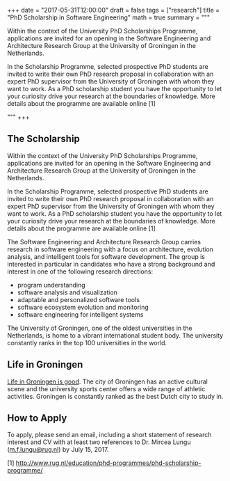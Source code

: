 +++
date = "2017-05-31T12:00:00"
draft = false
tags = ["research"]
title = "PhD Scholarship in Software Engineering"
math = true
summary = """

Within the context of the University PhD Scholarships Programme, applications are invited for an opening in the Software Engineering and Architecture Research Group at the University of Groningen in the Netherlands.

In the Scholarship Programme, selected prospective PhD students are invited to write their own PhD research proposal in collaboration with an expert PhD supervisor from the University of Groningen with whom they want to work. As a PhD scholarship student you have the opportunity to let your curiosity drive your research at the boundaries of knowledge. More details about the programme are available online [1]


"""
+++

## The Scholarship
Within the context of the University PhD Scholarships Programme, applications are invited for an opening in the Software Engineering and Architecture Research Group at the University of Groningen in the Netherlands.

In the Scholarship Programme, selected prospective PhD students are invited to write their own PhD research proposal in collaboration with an expert PhD supervisor from the University of Groningen with whom they want to work. As a PhD scholarship student you have the opportunity to let your curiosity drive your research at the boundaries of knowledge. More details about the programme are available online [1]

The Software Engineering and Architecture Research Group carries research in software engineering with a focus on architecture, evolution analysis, and intelligent tools for software development. The group is interested in particular in candidates who have a strong background and interest in one of the following research directions:


- program understanding
- software analysis and visualization
- adaptable and personalized software tools
- software ecosystem evolution and monitoring
- software engineering for intelligent systems

The University of Groningen, one of the oldest universities in the Netherlands, is home to a vibrant international student body. The university constantly ranks in the top 100 universities in the world. 

## Life in Groningen

<a href="http://www.groningenlife.nl/en">Life in Groningen is good</a>. The city of Groningen has an active cultural scene and the university sports center offers a wide range of athletic activities. Groningen is constantly ranked as the best Dutch city to study in.

## How to Apply

To apply, please send an email, including a short statement of research interest and CV with at least two references to Dr. Mircea Lungu (<a href=mailto:m.f.lungu@rug.nl>m.f.lungu@rug.nl</a>) by July 15, 2017.



[1] http://www.rug.nl/education/phd-programmes/phd-scholarship-programme/


